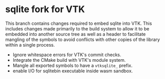 # sqlite fork for VTK

This branch contains changes required to embed sqlite into VTK. This
includes changes made primarily to the build system to allow it to be embedded
into another source tree as well as a header to facilitate mangling of the
symbols to avoid conflicts with other copies of the library within a single
process.

  * Ignore whitespace errors for VTK's commit checks.
  * Integrate the CMake build with VTK's module system.
  * Mangle all exported symbols to have a `vtksqlite_` prefix.
  * enable I/O for sqlitebin executable inside wasm sandbox.
